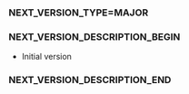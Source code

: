 ### NEXT_VERSION_TYPE=MAJOR
### NEXT_VERSION_DESCRIPTION_BEGIN
* Initial version
### NEXT_VERSION_DESCRIPTION_END
